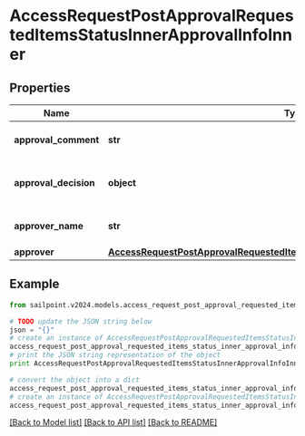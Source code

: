 # AccessRequestPostApprovalRequestedItemsStatusInnerApprovalInfoInner


## Properties

Name | Type | Description | Notes
------------ | ------------- | ------------- | -------------
**approval_comment** | **str** | A comment left by the approver. | [optional] 
**approval_decision** | **object** | The final decision of the approver. | 
**approver_name** | **str** | The name of the approver | 
**approver** | [**AccessRequestPostApprovalRequestedItemsStatusInnerApprovalInfoInnerApprover**](AccessRequestPostApprovalRequestedItemsStatusInnerApprovalInfoInnerApprover.md) |  | 

## Example

```python
from sailpoint.v2024.models.access_request_post_approval_requested_items_status_inner_approval_info_inner import AccessRequestPostApprovalRequestedItemsStatusInnerApprovalInfoInner

# TODO update the JSON string below
json = "{}"
# create an instance of AccessRequestPostApprovalRequestedItemsStatusInnerApprovalInfoInner from a JSON string
access_request_post_approval_requested_items_status_inner_approval_info_inner_instance = AccessRequestPostApprovalRequestedItemsStatusInnerApprovalInfoInner.from_json(json)
# print the JSON string representation of the object
print AccessRequestPostApprovalRequestedItemsStatusInnerApprovalInfoInner.to_json()

# convert the object into a dict
access_request_post_approval_requested_items_status_inner_approval_info_inner_dict = access_request_post_approval_requested_items_status_inner_approval_info_inner_instance.to_dict()
# create an instance of AccessRequestPostApprovalRequestedItemsStatusInnerApprovalInfoInner from a dict
access_request_post_approval_requested_items_status_inner_approval_info_inner_form_dict = access_request_post_approval_requested_items_status_inner_approval_info_inner.from_dict(access_request_post_approval_requested_items_status_inner_approval_info_inner_dict)
```
[[Back to Model list]](../README.md#documentation-for-models) [[Back to API list]](../README.md#documentation-for-api-endpoints) [[Back to README]](../README.md)


